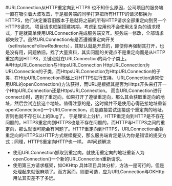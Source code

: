 #URLConnection从HTTP重定向到HTTPS
也不知什么原因，公司项目的服务端一直在吸引着大波攻击，于是服务端的同学打算把所有HTTP的请求都换为HTTPS，他们决定兼容旧版本于是就将之前的所有HTTP请求全部重定向到另一个HTTPS请求。
项目请求框架搭建初期，考虑到应用也不会使用太复杂的请求模式，于是就简单使用URLConnection完成服务端交互。服务端一修改，全部请求都失败了。虽然URLConnection有是否遵循重定向开关（setInstanceFollowRedirects），其默认就是开启的，即便你再强制其打开，也是没有用，问题依旧。找了大量资料，其实问题的关键点不是重定向而是从HTTP重定向到HTTPS，关键点就在URLConnection的两个子类上。
##HttpURLConnection与HttpsURLConnection
HttpURLConnection为URLConnection的子类，而HttpsURLConnection为HttpURLConnection的子类，在HttpURLConnection基础上对HTTPS进行支持。
URLConnection通常使用URL的openConnection()方法获得，而URL是根据其是否为Https开头来打开一个HttpURLConnection还是HttpsURLConnection。
而当URLConnection进行connect()时，遇到了重定向，如果打开了遵循重定向，那么其会获取重定向的地址，然后尝试连接这个地址。值得注意的是，这时候并不是使用心得链接地址重新openConnection()一个URLConnection，而是直接尝试连接这个重定向的地址，否则也就不存在以上的Bug了。
于是理论上分析，HTTP重定向到HTTP是不存在问题的，HTTPS重定向到HTTPS也是不存在问题的，而HTTP与HTTPS之间的重定向，那么就很可能会有问题了。HTTP重定向到HTTPS，URLConnection会将重定向的HTTPS以HTTP方式继续提交，那么服务端肯定是认为你是错误的提交方式；同理，HTTPS重定向HTTP也一样。
##问题解决
- 使用URLConnection抓取到重定向，就使用重定向的地址重新人为openConnection()一个新的URLConnection重新请求。
- 使用第三方请求框架，如OKHttp
具体项目具体分析，方法一是可行的，但是处理起来就很麻烦了。而方案而，则更可选，应为URLConnection与OKHttp用法其实差不了多远。